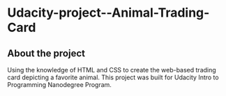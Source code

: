 # Udacity-project--Animal-Trading-Card

## About the project
Using the knowledge of HTML and CSS to create the web-based trading card depicting a favorite animal. 
This project was built for Udacity Intro to Programming Nanodegree Program.
